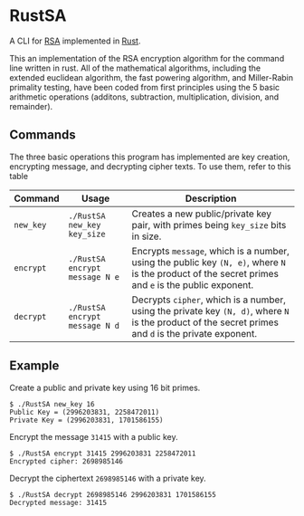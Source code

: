 # RustSA
A CLI for [RSA](https://en.wikipedia.org/wiki/RSA_(cryptosystem)) implemented in [Rust](https://www.rust-lang.org/).

This an implementation of the RSA encryption algorithm for the command line written in rust. All of the mathematical algorithms, including the extended euclidean algorithm, the fast powering algorithm, and Miller-Rabin primality testing, have been coded from first principles using the 5 basic arithmetic operations (additons, subtraction, multiplication, division, and remainder). 

## Commands
The three basic operations this program has implemented are key creation, encrypting message, and decrypting cipher texts. To use them, refer to this table

| Command   | Usage                          | Description                                                                                                                                          |
|-----------|--------------------------------|------------------------------------------------------------------------------------------------------------------------------------------------------|
| `new_key` | `./RustSA new_key key_size`    | Creates a new public/private key pair, with primes being `key_size` bits in size.                                                                    |
| `encrypt` | `./RustSA encrypt message N e` | Encrypts `message`, which is a number, using the public key `(N, e)`, where `N` is the product of the secret primes and `e` is the public exponent.  |
| `decrypt` | `./RustSA encrypt message N d` | Decrypts `cipher`, which is a number, using the private key `(N, d)`, where `N` is the product of the secret primes and `d` is the private exponent. |

## Example

Create a public and private key using 16 bit primes.
```
$ ./RustSA new_key 16
Public Key = (2996203831, 2258472011)
Private Key = (2996203831, 1701586155)
```

Encrypt the message `31415` with a public key.
```
$ ./RustSA encrypt 31415 2996203831 2258472011
Encrypted cipher: 2698985146
```

Decrypt the ciphertext `2698985146` with a private key.
```
$ ./RustSA decrypt 2698985146 2996203831 1701586155
Decrypted message: 31415
```
